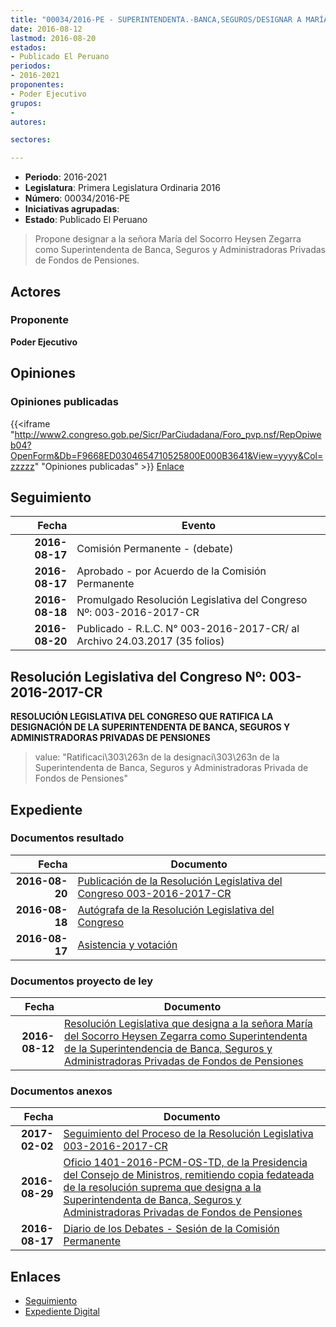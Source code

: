 ```yaml
---
title: "00034/2016-PE - SUPERINTENDENTA.-BANCA,SEGUROS/DESIGNAR A MARÍA DEL SOCORRO HEYSEN ZEGARRA"
date: 2016-08-12
lastmod: 2016-08-20
estados:
- Publicado El Peruano
periodos:
- 2016-2021
proponentes:
- Poder Ejecutivo
grupos:
- 
autores:

sectores:

---
```

- **Periodo**: 2016-2021
- **Legislatura**: Primera Legislatura Ordinaria 2016
- **Número**: 00034/2016-PE
- **Iniciativas agrupadas**: 
- **Estado**: Publicado El Peruano

> Propone designar a la señora María del Socorro Heysen Zegarra como Superintendenta de Banca, Seguros y Administradoras Privadas de Fondos de Pensiones.


## Actores

### Proponente

**Poder Ejecutivo**

## Opiniones

### Opiniones publicadas

{{<iframe "http://www2.congreso.gob.pe/Sicr/ParCiudadana/Foro_pvp.nsf/RepOpiweb04?OpenForm&Db=F9668ED0304654710525800E000B3641&View=yyyy&Col=zzzzz" "Opiniones publicadas" >}}
[Enlace](http://www2.congreso.gob.pe/Sicr/ParCiudadana/Foro_pvp.nsf/RepOpiweb04?OpenForm&Db=F9668ED0304654710525800E000B3641&View=yyyy&Col=zzzzz)


## Seguimiento

| Fecha | Evento |
|------:|--------|
| **2016-08-17** | Comisión Permanente - (debate) |
| **2016-08-17** | Aprobado - por Acuerdo de la Comisión Permanente |
| **2016-08-18** | Promulgado Resolución Legislativa del Congreso Nº: 003-2016-2017-CR |
| **2016-08-20** | Publicado - R.L.C. N° 003-2016-2017-CR/ al Archivo 24.03.2017 (35 folios) |

## Resolución Legislativa del Congreso Nº: 003-2016-2017-CR

**RESOLUCIÓN LEGISLATIVA DEL CONGRESO QUE RATIFICA LA DESIGNACIÓN DE LA SUPERINTENDENTA DE BANCA, SEGUROS Y ADMINISTRADORAS PRIVADAS DE PENSIONES**

> value: "Ratificaci\303\263n de la designaci\303\263n de la Superintendenta de Banca, Seguros y Administradoras Privada de Fondos de Pensiones"


## Expediente

### Documentos resultado

| Fecha | Documento |
|------:|-----------|
| **2016-08-20** | [Publicación de la Resolución Legislativa del Congreso 003-2016-2017-CR](http://www.leyes.congreso.gob.pe/Documentos/2016_2021/Resolucion_Legislativa_del_Congreso/RLC-003-2016-2017-CR.pdf) |
| **2016-08-18** | [Autógrafa de la Resolución Legislativa del Congreso](http://www.leyes.congreso.gob.pe/Documentos/2016_2021/Autografas/Ley_y_de_Resolucion_Legislativa/AU0003420160818.pdf) |
| **2016-08-17** | [Asistencia y votación](http://www.leyes.congreso.gob.pe/Documentos/2016_2021/Asistencia_y_Votacion/Proyectos_de_Ley/AV0003420160817.pdf) |

### Documentos proyecto de ley

| Fecha | Documento |
|------:|-----------|
| **2016-08-12** | [Resolución Legislativa que designa a la señora María del Socorro Heysen Zegarra como Superintendenta de la Superintendencia de Banca, Seguros y Administradoras Privadas de Fondos de Pensiones](http://www.leyes.congreso.gob.pe/Documentos/2016_2021/Proyectos_de_Ley_y_de_Resoluciones_Legislativas/PL00034_20160812.pdf) |

### Documentos anexos

| Fecha | Documento |
|------:|-----------|
| **2017-02-02** | [Seguimiento del Proceso de la Resolución Legislativa 003-2016-2017-CR](http://w2kleg01.congreso.net/Sicr/TraDocEstProc/Contdoc03_2011.nsf/0/5f32b6c19583bf55052580bc00024947/$FILE/00034PL20170202.pdf) |
| **2016-08-29** | [Oficio 1401-2016-PCM-OS-TD, de la Presidencia del Consejo de Ministros, remitiendo copia fedateada de la resolución suprema que designa a la Superintendenta de Banca, Seguros y Administradoras Privadas de Fondos de Pensiones](http://www.leyes.congreso.gob.pe/Documentos/2016_2021/Oficios/Otras_Instituciones/OFICIO-1401-2016-PCM-OS-TD.pdf) |
| **2016-08-17** | [Diario de los Debates - Sesión de la Comisión Permanente](http://www2.congreso.gob.pe/Sicr/DiarioDebates/Publicad.nsf/SesionesPleno/05256D6E0073DFE905258012007EB410/$FILE/PER-2016-1.pdf) |

## Enlaces

- [Seguimiento](http://www2.congreso.gob.pe/Sicr/TraDocEstProc/CLProLey2016.nsf/f7fff46988ca05b1052578e100829cc7/0ccfb11a9fb4fad50525800e000c27cc?OpenDocument)
- [Expediente Digital](http://www2.congreso.gob.pe/Sicr/TraDocEstProc/Expvirt_2011.nsf/visbusqptramdoc1621/00034?opendocument)

